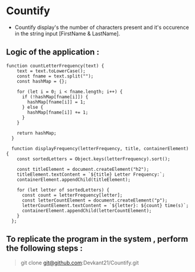 # Countify

- Countify display&apos;s the number of characters present and it&apos;s occurence in the string input [FirstName & LastName].

## Logic of the application :

```
function countLetterFrequency(text) {
    text = text.toLowerCase();
    const fname = text.split("");
    const hashMap = {};

    for (let i = 0; i < fname.length; i++) {
      if (!hashMap[fname[i]]) {
        hashMap[fname[i]] = 1;
      } else {
        hashMap[fname[i]] += 1;
      }
    }

    return hashMap;
  }

  function displayFrequency(letterFrequency, title, containerElement) {
    const sortedLetters = Object.keys(letterFrequency).sort();

    const titleElement = document.createElement("h2");
    titleElement.textContent = `${title} Letter Frequency:`;
    containerElement.appendChild(titleElement);

    for (let letter of sortedLetters) {
      const count = letterFrequency[letter];
      const letterCountElement = document.createElement("p");
      letterCountElement.textContent = `${letter}: ${count} time(s)`;
      containerElement.appendChild(letterCountElement);
    }
  };
```

## To replicate the program in the system , perform the following steps :

> git clone git@github.com:Devkant21/Countify.git